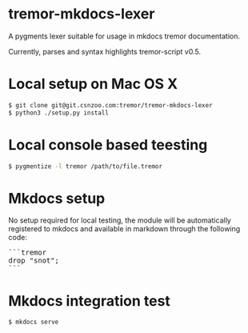 # **tremor-mkdocs-lexer**

A pygments lexer suitable for usage in mkdocs tremor documentation.

Currently, parses and syntax highlights tremor-script v0.5.

# Local setup on Mac OS X

```bash
$ git clone git@git.csnzoo.com:tremor/tremor-mkdocs-lexer
$ python3 ./setup.py install
```

# Local console based teesting

```bash
$ pygmentize -l tremor /path/to/file.tremor
```

# Mkdocs setup

No setup required for local testing, the module will be automatically registered to mkdocs and available
in markdown through the following code:

<pre>
```tremor
drop "snot";
```
</pre>

# Mkdocs integration test

```
$ mkdocs serve
```
